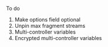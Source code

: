 To do
1. Make options field optional
2. Unpin max fragment streams
3. Multi-controller variables
4. Encrypted multi-controller variables